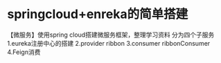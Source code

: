 # springcloud+enreka的简单搭建
【微服务】使用spring cloud搭建微服务框架，整理学习资料
分为四个子服务
1.eureka注册中心的搭建
2.provider ribbon
3.consumer ribbonConsumer
4.Feign消费

